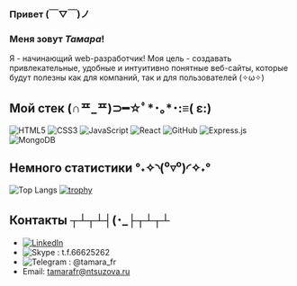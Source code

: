 ### Привет (￣▽￣)ノ
### Меня зовут *Тамара*!

Я - начинающий web-разработчик!
Моя цель - создавать привлекательные, удобные и интуитивно понятные веб-сайты, которые будут полезны как для компаний, так и для пользователей (✧ω✧)

## Мой стек	(∩ᄑ_ᄑ)⊃━☆ﾟ*･｡*･:≡( ε:)

![HTML5](https://img.shields.io/badge/html5-%23E34F26.svg?style=for-the-badge&logo=html5&logoColor=white) ![CSS3](https://img.shields.io/badge/css3-%231572B6.svg?style=for-the-badge&logo=css3&logoColor=white) ![JavaScript](https://img.shields.io/badge/javascript-%23323330.svg?style=for-the-badge&logo=javascript&logoColor=%23F7DF1E) ![React](https://img.shields.io/badge/react-%2320232a.svg?style=for-the-badge&logo=react&logoColor=%2361DAFB) ![GitHub](https://img.shields.io/badge/github-%23121011.svg?style=for-the-badge&logo=github&logoColor=white) ![Express.js](https://img.shields.io/badge/express.js-%23404d59.svg?style=for-the-badge&logo=express&logoColor=%2361DAFB) ![MongoDB](https://img.shields.io/badge/MongoDB-%234ea94b.svg?style=for-the-badge&logo=mongodb&logoColor=white)

## Немного статистики °˖✧◝(⁰▿⁰)◜✧˖°

![Top Langs](https://github-readme-stats.vercel.app/api/top-langs/?username=FrantsuzovaTamara&layout=compact)
[![trophy](https://github-profile-trophy.vercel.app/?username=FrantsuzovaTamara)](https://github.com/FrantsuzovaTamara/github-profile-trophy)

## Контакты ┬┴┬┴┤(･_├┬┴┬┴

* [![LinkedIn](https://img.shields.io/badge/linkedin-%230077B5.svg?style=for-the-badge&logo=linkedin&logoColor=white)](https://www.linkedin.com/in/tamara-frantsuzova-8a6068259/)
* ![Skype](https://img.shields.io/badge/Skype-%2300AFF0.svg?style=for-the-badge&logo=Skype&logoColor=white) : t.f.66625262
* ![Telegram](https://img.shields.io/badge/Telegram-2CA5E0?style=for-the-badge&logo=telegram&logoColor=white) : @tamara_fr
* Email: tamarafr@ntsuzova.ru

